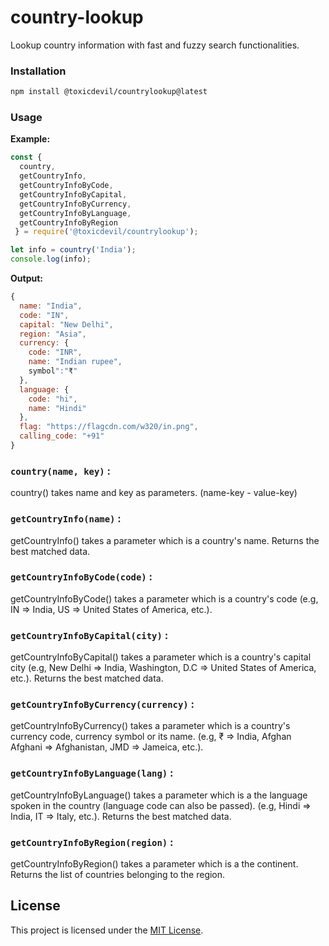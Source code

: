 # country-lookup
Lookup country information with fast and fuzzy search functionalities.

### Installation
```bash
npm install @toxicdevil/countrylookup@latest
```

### Usage 
**Example:**
```js
const {
  country,
  getCountryInfo,
  getCountryInfoByCode,
  getCountryInfoByCapital,
  getCountryInfoByCurrency,
  getCountryInfoByLanguage,
  getCountryInfoByRegion
 } = require('@toxicdevil/countrylookup');

let info = country('India');
console.log(info);
```
**Output:**
```js
{
  name: "India",
  code: "IN",
  capital: "New Delhi",
  region: "Asia",
  currency: {
    code: "INR",
    name: "Indian rupee",
    symbol":"₹"
  },
  language: {
    code: "hi",
    name: "Hindi"
  },
  flag: "https://flagcdn.com/w320/in.png",
  calling_code: "+91"
}
```

### `country(name, key)` :
country() takes name and key as parameters. (name-key - value-key)

### `getCountryInfo(name)` :
getCountryInfo() takes a parameter which is a country's name. Returns the best matched data.

### `getCountryInfoByCode(code)` :
getCountryInfoByCode() takes a parameter which is a country's code (e.g, IN => India, US => United States of America, etc.).

### `getCountryInfoByCapital(city)` :
getCountryInfoByCapital() takes a parameter which is a country's capital city (e.g, New Delhi => India, Washington, D.C => United States of America, etc.). Returns the best matched data.

### `getCountryInfoByCurrency(currency)` :
getCountryInfoByCurrency() takes a parameter which is a country's currency code, currency symbol or its name. (e.g, ₹ => India, Afghan Afghani => Afghanistan, JMD => Jameica, etc.).

### `getCountryInfoByLanguage(lang)` :
getCountryInfoByLanguage() takes a parameter which is a the language spoken in the country (language code can also be passed). (e.g, Hindi => India, IT => Italy, etc.). Returns the best matched data.

### `getCountryInfoByRegion(region)` :
getCountryInfoByRegion() takes a parameter which is a the continent. Returns the list of countries belonging to the region.

## License
This project is licensed under the [MIT License](https://github.com/TOXIC-DEVIL/country-lookup/blob/master/LICENSE).
